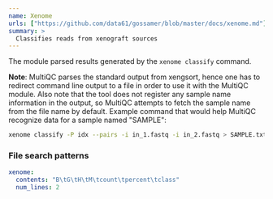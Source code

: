 ```yaml
---
name: Xenome
urls: ["https://github.com/data61/gossamer/blob/master/docs/xenome.md"]
summary: >
  Classifies reads from xenograft sources
---
```


<!--
~~~~~ DO NOT EDIT ~~~~~
This file is autogenerated from the MultiQC module python docstring.
Do not edit the markdown, it will be overwritten.

File path for the source of this content: test-data/data/modules/xenome/xenome.py
~~~~~~~~~~~~~~~~~~~~~~~
-->

The module parsed results generated by the `xenome classify` command.

**Note**: MultiQC parses the standard output from xengsort, hence one has to redirect
command line output to a file in order to use it with the MultiQC module. Also note that
the tool does not register any sample name information in the output, so MultiQC
attempts to fetch the sample name from the file name by default. Example command that
would help MultiQC recognize data for a sample named "SAMPLE":

```sh
xenome classify -P idx --pairs -i in_1.fastq -i in_2.fastq > SAMPLE.txt
```

### File search patterns

```yaml
xenome:
  contents: "B\tG\tH\tM\tcount\tpercent\tclass"
  num_lines: 2
```
